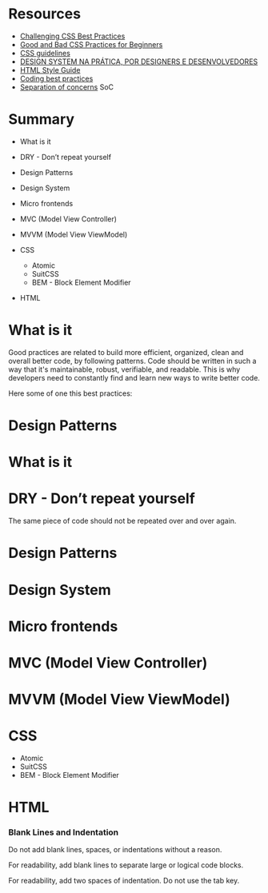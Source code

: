 # Resources

- [Challenging CSS Best Practices](https://www.smashingmagazine.com/2013/10/challenging-css-best-practices-atomic-approach/) 
- [Good and Bad CSS Practices for Beginners](https://speckyboy.com/good-bad-css-practices/) 
- [CSS guidelines](https://developer.mozilla.org/en-US/docs/MDN/Guidelines/Code_guidelines/CSS) 
- [DESIGN SYSTEM NA PRÁTICA, POR DESIGNERS E DESENVOLVEDORES](http://eng.dito.com.br/design-system-na-pratica-por-designers-e-desenvolvedores) 
- [HTML Style Guide](https://www.w3schools.com/html/html5_syntax.asp) 
- [Coding best practices](https://www.topcoder.com/blog/coding-best-practices/) 
- [Separation of concerns](https://en.wikipedia.org/wiki/Separation_of_concerns) SoC

# Summary

- What is it
- DRY - Don’t repeat yourself
- Design Patterns
- Design System
- Micro frontends
- MVC (Model View Controller)
- MVVM (Model View ViewModel)
- CSS
    - Atomic
    - SuitCSS
    - BEM - Block Element Modifier
    
- HTML
    
    

# What is it

Good practices are related to build more efficient, organized, clean and overall better code, by following patterns. Code should be written in such a way that it's maintainable, robust, verifiable, and readable. This is why developers need to constantly find and learn new ways to write better code.

Here some of one this best practices: 

# Design Patterns

# What is it

# DRY - Don’t repeat yourself

The same piece of code should not be repeated over and over again.

# Design Patterns

# Design System

# Micro frontends

# MVC (Model View Controller)

# MVVM (Model View ViewModel)

# CSS

- Atomic
- SuitCSS
- BEM - Block Element Modifier

# HTML

### Blank Lines and Indentation

Do not add blank lines, spaces, or indentations without a reason.

For readability, add blank lines to separate large or logical code blocks.

For readability, add two spaces of indentation. Do not use the tab key.